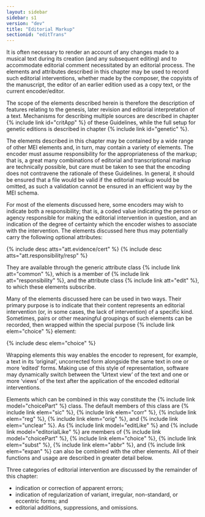 ```yaml
---
layout: sidebar
sidebar: s1
version: "dev"
title: "Editorial Markup"
sectionid: "editTrans"
---
```


It is often necessary to render an account of any changes made to a musical text during its creation (and any subsequent editing) and to accommodate editorial comment necessitated by an editorial process. The elements and attributes described in this chapter may be used to record such editorial interventions, whether made by the composer, the copyists of the manuscript, the editor of an earlier edition used as a copy text, or the current encoder/editor.

The scope of the elements described herein is therefore the description of features relating to the genesis, later revision and editorial interpretation of a text. Mechanisms for describing multiple sources are described in chapter {% include link id="critApp" %} of these Guidelines, while the full setup for genetic editions is described in chapter {% include link id="genetic" %}.

The elements described in this chapter may be contained by a wide range of other MEI elements and, in turn, may contain a variety of elements. The encoder must assume responsibility for the appropriateness of the markup; that is, a great many combinations of editorial and transcriptional markup are technically possible, but care must be taken to see that the encoding does not contravene the rationale of these Guidelines. In general, it should be ensured that a file would be valid if the editorial markup would be omitted, as such a validation cannot be ensured in an efficient way by the MEI schema.

For most of the elements discussed here, some encoders may wish to indicate both a responsibility; that is, a coded value indicating the person or agency responsible for making the editorial intervention in question, and an indication of the degree of certainty which the encoder wishes to associate with the intervention. The elements discussed here thus may potentially carry the following optional attributes:

{% include desc atts="att.evidence/cert" %}
{% include desc atts="att.responsibility/resp" %}

They are available through the generic attribute class {% include link att="common" %}, which is a member of {% include link att="responsibility" %}, and the attribute class {% include link att="edit" %}, to which these elements subscribe.

Many of the elements discussed here can be used in two ways. Their primary purpose is to indicate that their content represents an editorial intervention (or, in some cases, the lack of intervention) of a specific kind. Sometimes, pairs or other meaningful groupings of such elements can be recorded, then wrapped within the special purpose {% include link elem="choice" %} element:

{% include desc elem="choice" %}

Wrapping elements this way enables the encoder to represent, for example, a text in its ‘original’, uncorrected form alongside the same text in one or more ‘edited’ forms. Making use of this style of representation, software may dynamically switch between the ‘Urtext view’ of the text and one or more ‘views’ of the text after the application of the encoded editorial interventions.

Elements which can be combined in this way constitute the {% include link model="choicePart" %} class. The default members of this class are {% include link elem="sic" %}, {% include link elem="corr" %}, {% include link elem="reg" %}, {% include link elem="orig" %}, and {% include link elem="unclear" %}. As {% include link model="editLike" %} and {% include link model="editorialLike" %} are members of {% include link model="choicePart" %}, {% include link elem="choice" %}, {% include link elem="subst" %}, {% include link elem="abbr" %}, and {% include link elem="expan" %} can also be combined with the other elements. All of their functions and usage are described in greater detail below.

Three categories of editorial intervention are discussed by the remainder of this chapter:

- indication or correction of apparent errors;
- indication of regularization of variant, irregular, non-standard, or eccentric forms; and
- editorial additions, suppressions, and omissions.
